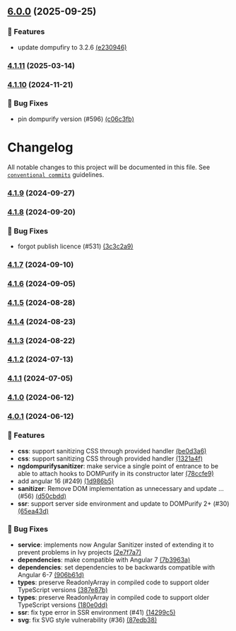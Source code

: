 ## [6.0.0](https://github.com/taiga-family/ng-dompurify/compare/v4.1.11...v6.0.0) (2025-09-25)

### 🚀 Features

- update dompufiry to 3.2.6
  [(e230946)](https://github.com/taiga-family/ng-dompurify/commit/e2309466f3bfee34516672909cf14735d694b00c)

### [4.1.11](https://github.com/taiga-family/ng-dompurify/compare/v4.1.10...v4.1.11) (2025-03-14)

### [4.1.10](https://github.com/taiga-family/ng-dompurify/compare/v4.1.9...v4.1.10) (2024-11-21)

### 🐞 Bug Fixes

- pin dompurify version (#596)
  [(c06c3fb)](https://github.com/taiga-family/ng-dompurify/commit/c06c3fbdbffd88af082cec70848b841aaad4148f)

# Changelog

All notable changes to this project will be documented in this file. See
[`conventional commits`](https://www.conventionalcommits.org/) guidelines.

### [4.1.9](https://github.com/taiga-family/ng-dompurify/compare/v4.1.8...v4.1.9) (2024-09-27)

### [4.1.8](https://github.com/taiga-family/ng-dompurify/compare/v4.1.7...v4.1.8) (2024-09-20)

### 🐞 Bug Fixes

- forgot publish licence (#531)
  [(3c3c2a9)](https://github.com/taiga-family/ng-dompurify/commit/3c3c2a9bced3c4cbd71b4f12f90849f578a9759a)

### [4.1.7](https://github.com/taiga-family/ng-dompurify/compare/v4.1.6...v4.1.7) (2024-09-10)

### [4.1.6](https://github.com/taiga-family/ng-dompurify/compare/v4.1.5...v4.1.6) (2024-09-05)

### [4.1.5](https://github.com/taiga-family/ng-dompurify/compare/v4.1.4...v4.1.5) (2024-08-28)

### [4.1.4](https://github.com/taiga-family/ng-dompurify/compare/v4.1.3...v4.1.4) (2024-08-23)

### [4.1.3](https://github.com/taiga-family/ng-dompurify/compare/v4.1.2...v4.1.3) (2024-08-22)

### [4.1.2](https://github.com/taiga-family/ng-dompurify/compare/v4.1.1...v4.1.2) (2024-07-13)

### [4.1.1](https://github.com/taiga-family/ng-dompurify/compare/v4.1.0...v4.1.1) (2024-07-05)

### [4.1.0](https://github.com/taiga-family/ng-dompurify/compare/v4.0.1...v4.1.0) (2024-06-12)

### [4.0.1]() (2024-06-12)

### 🚀 Features

- **css**: support sanitizing CSS through provided handler
  [(be0d3a6)](https://github.com/taiga-family/ng-dompurify/commit/be0d3a61c2f93be8283dab6986a076aa53edea21)
- **css**: support sanitizing CSS through provided handler
  [(1321a4f)](https://github.com/taiga-family/ng-dompurify/commit/1321a4fba4beefcb6658b8aac6e4f1b01b4d7df9)
- **ngdompurifysanitizer**: make service a single point of entrance to be able to attach hooks to DOMPurify in its
  constructor later
  [(78ccfe9)](https://github.com/taiga-family/ng-dompurify/commit/78ccfe9b6e0b43e11894568ed41bbfbc228343a7)
- add angular 16 (#249)
  [(1d986b5)](https://github.com/taiga-family/ng-dompurify/commit/1d986b570fde4d004f60448e6846d6ef0952518c)
- **sanitizer**: Remove DOM implementation as unnecessary and update … (#56)
  [(d50cbdd)](https://github.com/taiga-family/ng-dompurify/commit/d50cbdd972598da056d32400a06a1d6cbe692a34)
- **ssr**: support server side environment and update to DOMPurify 2+ (#30)
  [(65ea43d)](https://github.com/taiga-family/ng-dompurify/commit/65ea43da03ad325467c76df98d1f4e1d79a4bc8c)

### 🐞 Bug Fixes

- **service**: implements now Angular Sanitizer insted of extending it to prevent problems in Ivy projects
  [(2e7f7a7)](https://github.com/taiga-family/ng-dompurify/commit/2e7f7a779bdddb010eeee9ea9caba8abf748a0b6)
- **dependencies**: make compatible with Angular 7
  [(7b3963a)](https://github.com/taiga-family/ng-dompurify/commit/7b3963ac0157aadd2d6a2f1a43b1f450f9803e2a)
- **dependencies**: set dependencies to be backwards compatible with Angular 6-7
  [(906b61d)](https://github.com/taiga-family/ng-dompurify/commit/906b61d61a9ce4f2a8d9ee895af4d646643005b2)
- **types**: preserve ReadonlyArray in compiled code to support older TypeScript versions
  [(387e87b)](https://github.com/taiga-family/ng-dompurify/commit/387e87b1bd68f0d92b8ca9cb70caccef2c2ea5f1)
- **types**: preserve ReadonlyArray in compiled code to support older TypeScript versions
  [(180e0dd)](https://github.com/taiga-family/ng-dompurify/commit/180e0ddf81810be6fa86b69876dfcddf748a7ede)
- **ssr**: fix type error in SSR environment (#41)
  [(14299c5)](https://github.com/taiga-family/ng-dompurify/commit/14299c577ed4c9ea9a17dc1549bf996dbc4a8041)
- **svg**: fix SVG style vulnerability (#36)
  [(87edb38)](https://github.com/taiga-family/ng-dompurify/commit/87edb38c77bb37e422767ef6e8e2dffe10a29e6b)

